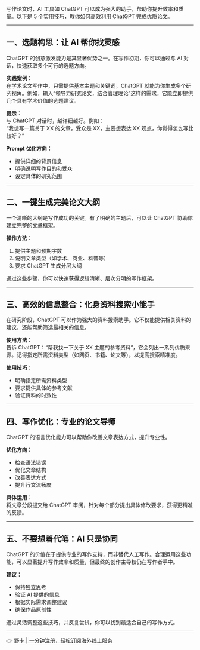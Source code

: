 写作论文时，AI 工具如 ChatGPT 可以成为强大的助手，帮助你提升效率和质量。以下是 5 个实用技巧，教你如何高效利用 ChatGPT 完成优质论文。

---

## 一、选题构思：让 AI 帮你找灵感

ChatGPT 的创意激发能力是其显著优势之一。在写作初期，你可以通过与 AI 对话，快速获取多个可行的选题方向。

**实践案例：**  
在学术论文写作中，只需提供基本主题和关键词，ChatGPT 就能为你生成多个研究视角。例如，输入“领导力研究论文，结合管理理论”这样的需求，它能立即提供几个具有学术价值的选题建议。

**提示：**  
与 ChatGPT 对话时，越详细越好。例如：  
“我想写一篇关于 XX 的文章，受众是 XX，主要想表达 XX 观点，你觉得怎么写比较好？”

**Prompt 优化方向：**
- 提供详细的背景信息
- 明确说明写作目的和受众
- 设定具体的研究范围

---

## 二、一键生成完美论文大纲

一个清晰的大纲是写作成功的关键。有了明确的主题后，可以让 ChatGPT 协助你建立完整的文章框架。

**操作方法：**
1. 提供主题和预期字数
2. 说明文章类型（如学术、商业、科普等）
3. 要求 ChatGPT 生成分层大纲

通过这些步骤，你可以快速获得逻辑清晰、层次分明的写作框架。

---

## 三、高效的信息整合：化身资料搜索小能手

在研究阶段，ChatGPT 可以作为强大的资料搜索助手。它不仅能提供相关资料的建议，还能帮助筛选最相关的信息。

**使用方法：**  
告诉 ChatGPT：“帮我找一下关于 XX 主题的参考资料”，它会列出一系列优质来源。记得指定所需资料类型（如网页、书籍、论文等），以提高搜索精准度。

**使用技巧：**
- 明确指定所需资料类型
- 要求提供具体的参考文献
- 验证资料的时效性

---

## 四、写作优化：专业的论文导师

ChatGPT 的语言优化能力可以帮助你改善文章表达方式，提升专业性。

**优化方向：**
- 检查语法错误
- 优化文章结构
- 改善表达方式
- 提升行文流畅度

**具体运用：**  
将文章分段提交给 ChatGPT 审阅，针对每个部分提出具体修改要求，获得更精准的反馈。

---

## 五、不要想着代笔：AI 只是协同

ChatGPT 的价值在于提供专业的写作支持，而非替代人工写作。合理运用这些功能，可以显著提升写作效率和质量，但最终的创作主导权仍在写作者手中。

**建议：**
- 保持独立思考
- 验证 AI 提供的信息
- 根据实际需求调整建议
- 确保作品原创性

通过灵活调整这些技巧，并反复尝试，你可以找到最适合自己的写作方式。

---

👉 [野卡 | 一分钟注册，轻松订阅海外线上服务](https://bit.ly/bewildcard)